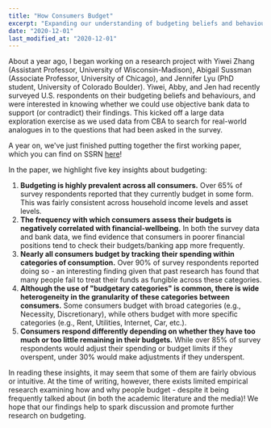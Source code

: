 ```yaml
---
title: "How Consumers Budget"
excerpt: "Expanding our understanding of budgeting beliefs and behaviours."
date: "2020-12-01"
last_modified_at: "2020-12-01"
---
```


About a year ago, I began working on a research project with Yiwei Zhang (Assistant Professor, University of Wisconsin-Madison), Abigail Sussman (Associate Professor, University of Chicago), and Jennifer Lyu (PhD student, University of Colorado Boulder). Yiwei, Abby, and Jen had recently surveyed U.S. respondents on their budgeting beliefs and behaviours, and were interested in knowing whether we could use objective bank data to support (or contradict) their findings. This kicked off a large data exploration exercise as we used data from CBA to search for real-world analogues in to the questions that had been asked in the survey.

A year on, we've just finished putting together the first working paper, which you can find on SSRN [here](https://papers.ssrn.com/sol3/papers.cfm?abstract_id=3739543)!

In the paper, we highlight five key insights about budgeting:

1. **Budgeting is highly prevalent across all consumers.** Over 65% of survey respondents reported that they currently budget in some form. This was fairly consistent across household income levels and asset levels.
2. **The frequency with which consumers assess their budgets is negatively correlated with financial-wellbeing.** In both the survey data and bank data, we find evidence that consumers in poorer financial positions tend to check their budgets/banking app more frequently.
3. **Nearly all consumers budget by tracking their spending within categories of consumption.** Over 90% of survey respondents reported doing so - an interesting finding given that past research has found that many people fail to treat their funds as fungible across these categories.
4. **Although the use of "budgetary categories" is common, there is wide heterogeneity in the granularity of these categories between consumers.** Some consumers budget with broad categories (e.g., Necessity, Discretionary), while others budget with more specific categories (e.g., Rent, Utilities, Internet, Car, etc.).
5. **Consumers respond differently depending on whether they have too much or too little remaining in their budgets.** While over 85% of survey respondents would adjust their spending or budget limits if they overspent, under 30% would make adjustments if they underspent.

In reading these insights, it may seem that some of them are fairly obvious or intuitive. At the time of writing, however, there exists limited empirical research examining how and why people budget - despite it being frequently talked about (in both the academic literature and the media)! We hope that our findings help to spark discussion and promote further research on budgeting.
